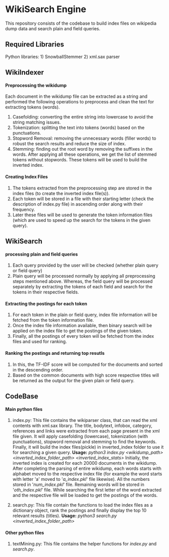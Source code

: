 # WikiSearch Engine
This repository consists of the codebase to build index files on wikipedia dump data and search plain and field queries.

## Required Libraries
Python libraries:
	1) SnowballStemmer
	2) xml.sax parser

## WikiIndexer
#### Preprocessing the wikidump
Each document in the wikidump file can be extracted as a string and performed the following operations to preprocess and clean the text for extracting tokens (words).
1) Casefolding: converting the entire string into lowercase to avoid the string matching issues.
2) Tokenization: splitting the text into tokens (words) based on the punctuations.
3) Stopword Removal: removing the unnecessary words (filler words) to robust the search results and reduce the size of index.
4) Stemming: finding out the root word by removing the suffixes in the words.
After applying all these operations, we get the list of stemmed tokens without stopwords. These tokens will be used to build the inverted index.

#### Creating Index Files
1) The tokens extracted from the preprocessing step are stored in the index files (to create the inverted index file(s)).
2) Each token will be stored in a file with their starting letter (check the description of index.py file) in ascending order along with their frequency.
3) Later these files will be used to generate the token information files (which are used to speed up the search for the tokens in the given query).

## WikiSearch
#### processing plain and field queries
1) Each query provided by the user will be checked (whether plain query or field query)
2) Plain query will be processed normally by applying all preprocessing steps mentioned above. Whereas, the field query will be processed separately by extracting the tokens of each field and search for the tokens in their respective fields.

#### Extracting the postings for each token
1) For each token in the plain or field query, index file information will be fetched from the token information file.
2) Once the index file information available, then binary search will be applied on the index file to get the postings of the given token.
3) Finally, all the postings of every token will be fetched from the index files and used for ranking.

#### Ranking the postings and returning top resutls
1) In this, the TF-IDF score will be computed for the documents and sorted in the descending order.
2) Based on the common documents with high score respective titles will be returned as the output for the given plain or field query.

## CodeBase
#### Main python files
1) index.py: This file contains the wikiparser class, that can read the xml contents with xml.sax library. The title, bodytext, infobox, category, references and links were extracted from each page present in the xml file given. It will apply casefolding (lowercase), tokenization (with punctuations), stopword removal and stemming to find the keywords. Finally, it will build the index files(pickle) in inverted_index folder to use it for searching a given query.
__Usage:__ *python3 index.py <wikidump_path> <inverted_index_folder_path> <inverted_index_stats>*
Initially, the inverted index is created for each 20000 documents in the wikidump. After completing the parsing of entire wikidump, each words starts with alphabet moved to the respective index file (for example the word starts with letter 'a' moved to '*a_index.pkl*' file likewise). All the numbers stored in '*num_index.pkl*' file. Remaining words will be stored in '*oth_index.pkl*' file. While searching the first letter of the word extracted and the respective file will be loaded to get the postings of the words.

2) search.py: This file contain the functions to load the index files as a dictionary object, rank the postings and finally display the top 10 relevant results (titles).
__Usage:__ *python3 search.py <inverted_index_folder_path>*

#### Other python files
1) textMining.py: This file contains the helper functions for *index.py* and *search.py*.